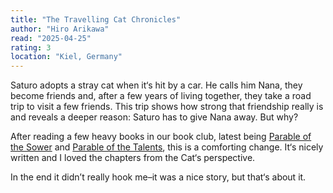 ```yaml
---
title: "The Travelling Cat Chronicles"
author: "Hiro Arikawa"
read: "2025-04-25"
rating: 3
location: "Kiel, Germany"
---
```


Saturo adopts a stray cat when it‘s hit by a car.
He calls him Nana, they become friends and, after a few years of living together, they take a road trip to visit a few friends.
This trip shows how strong that friendship really is and reveals a deeper reason: Saturo has to give Nana away. But why?

After reading a few heavy books in our book club, latest being [Parable of the Sower](/library/parable-of-the-sower) and [Parable of the Talents](/library/parable-of-the-talents), this is a comforting change.
It‘s nicely written and I loved the chapters from the Cat‘s perspective.

In the end it didn’t really hook me–it was a nice story, but that‘s about it.
